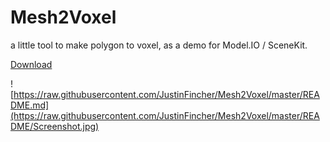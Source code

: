 # Mesh2Voxel
a little tool to make polygon to voxel, as a demo for Model.IO / SceneKit.

[Download](https://raw.githubusercontent.com/JustinFincher/Mesh2Voxel/master/README/Mesh2Voxel.app)

![https://raw.githubusercontent.com/JustinFincher/Mesh2Voxel/master/README.md](https://raw.githubusercontent.com/JustinFincher/Mesh2Voxel/master/README/Screenshot.jpg)

